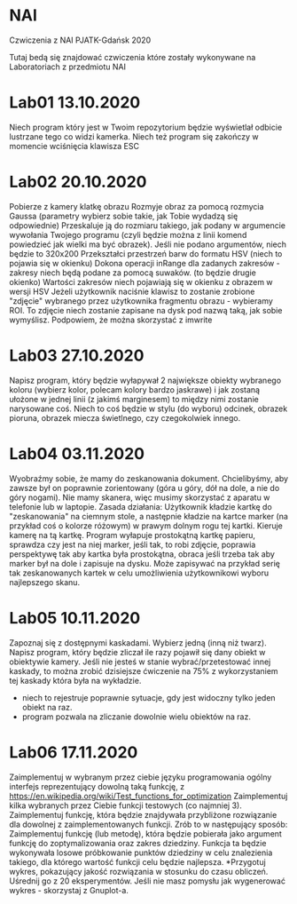 # NAI
Czwiczenia z NAI PJATK-Gdańsk 2020

Tutaj bedą się znajdować czwiczenia które zostały wykonywane na Laboratoriach z przedmiotu NAI

  # Lab01 13.10.2020
Niech program który jest w Twoim repozytorium będzie wyświetlał odbicie lustrzane tego co widzi kamerka.
Niech też program się zakończy w momencie wciśnięcia klawisza ESC

  # Lab02 20.10.2020
Pobierze z kamery klatkę obrazu
Rozmyje obraz za pomocą rozmycia Gaussa (parametry wybierz sobie takie, jak Tobie wydadzą się odpowiednie)
Przeskaluje ją do rozmiaru takiego, jak podany w argumencie wywołania Twojego programu (czyli będzie można z linii komend powiedzieć jak wielki ma być obrazek). Jeśli nie podano argumentów, niech będzie to 320x200
Przekształci przestrzeń barw do formatu HSV (niech to pojawia się w okienku)
Dokona operacji inRange dla zadanych zakresów - zakresy niech będą podane za pomocą suwaków. (to będzie drugie okienko)
Wartości zakresów niech pojawiają się w okienku z obrazem w wersji HSV
Jeżeli użytkownik naciśnie klawisz <x> to zostanie zrobione "zdjęcie" wybranego przez użytkownika fragmentu obrazu - wybieramy ROI. To zdjęcie niech zostanie zapisane na dysk pod nazwą taką, jak sobie wymyślisz. Podpowiem, że można skorzystać z imwrite

  # Lab03 27.10.2020
  Napisz program, który będzie wyłapywał 2 największe obiekty wybranego koloru (wybierz kolor, polecam kolory bardzo jaskrawe) i jak zostaną ułożone w jednej linii (z jakimś marginesem) to między nimi zostanie narysowane coś. Niech to coś będzie w stylu (do wyboru) odcinek, obrazek pioruna, obrazek miecza świetlnego, czy czegokolwiek innego.
  
  # Lab04 03.11.2020
Wyobraźmy sobie, że mamy do zeskanowania dokument. Chcielibyśmy, aby zawsze był on poprawnie zorientowany (góra u góry, dół na dole, a nie do góry nogami). Nie mamy skanera, więc musimy skorzystać z aparatu w telefonie lub w laptopie.
Zasada działania: Użytkownik kładzie kartkę do "zeskanowania" na ciemnym stole, a następnie kładzie na kartce marker (na przykład coś o kolorze różowym) w prawym dolnym rogu tej kartki. Kieruje kamerę na tą kartkę. Program wyłapuje prostokątną kartkę papieru, sprawdza czy jest na niej marker, jeśli tak, to robi zdjęcie, poprawia perspektywę tak aby kartka była prostokątna, obraca jeśli trzeba tak aby marker był na dole i zapisuje na dysku. Może zapisywać na przykład serię tak zeskanowanych kartek w celu umożliwienia użytkownikowi wyboru najlepszego skanu.                                                
                                                
  # Lab05 10.11.2020
Zapoznaj się z dostępnymi kaskadami. Wybierz jedną (inną niż twarz). Napisz program, który będzie zliczał ile razy pojawił się dany obiekt w obiektywie kamery. Jeśli nie jesteś w stanie wybrać/przetestować innej kaskady, to można zrobić dzisiejsze ćwiczenie na 75% z wykorzystaniem tej kaskady która była na wykładzie.
 - niech to rejestruje poprawnie sytuacje, gdy jest widoczny tylko jeden obiekt na raz.
 - program pozwala na zliczanie dowolnie wielu obiektów na raz.
 
  # Lab06 17.11.2020
Zaimplementuj w wybranym przez ciebie języku programowania ogólny interfejs reprezentujący dowolną taką funkcję, z https://en.wikipedia.org/wiki/Test_functions_for_optimization
Zaimplementuj kilka wybranych przez Ciebie funkcji testowych (co najmniej 3).
Zaimplementuj funkcję, która będzie znajdywała przybliżone rozwiązanie dla dowolnej z zaimplementowanych funkcji. Zrób to w następujący sposób:
Zaimplementuj funkcję (lub metodę), która będzie pobierała jako argument funkcję do zoptymalizowania oraz zakres dziedziny. Funkcja ta będzie wykonywała losowe próbkowanie punktów dziedziny w celu znalezienia takiego, dla którego wartość funkcji celu będzie najlepsza.
*Przygotuj wykres, pokazujący jakość rozwiązania w stosunku do czasu obliczeń. Uśrednij go z 20 eksperymentów. Jeśli nie masz pomysłu jak wygenerować wykres - skorzystaj z Gnuplot-a.
